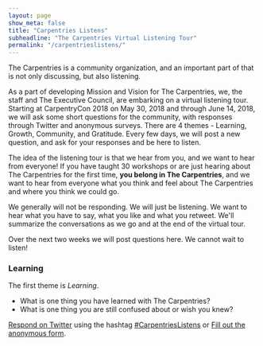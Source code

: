 ```yaml
---
layout: page
show_meta: false
title: "Carpentries Listens"
subheadline: "The Carpentries Virtual Listening Tour"
permalink: "/carpentrieslistens/"
---
```


The Carpentries is a community organization, and an important part of that is not only discussing, but also listening.

As a part of developing Mission and Vision for The Carpentries, we, the staff and The Executive Council, are embarking on 
a virtual listening tour. Starting at CarpentryCon 2018 on May 30, 2018 and through June 14, 2018, we will ask some short 
questions for the community, with responses through Twitter and anonymous surveys. There are 4 themes - Learning, Growth, 
Community, and Gratitude. Every few days, we will post a new question, and ask for your responses
and be here to listen.

The idea of the listening tour is that we hear from you, and we want to hear from everyone! If you have taught 30 workshops or
are just hearing about The Carpentries for the first time, **you belong in The Carpentries**, and we want to hear from everyone
what you think and feel about The Carpentries and where you think we could go.

We generally will not be responding. We will just be listening. We want to hear what you have to say, what you like and what you retweet. 
We'll summarize the conversations as we go and at the end of the virtual tour.

Over the next two weeks we will post questions here. We cannot wait to listen!

### Learning

The first theme is *Learning*.

- What is one thing you have learned with The Carpentries?
- What is one thing you are still confused about or wish you knew?

[Respond on Twitter](https://twitter.com/thecarpentries) using the hashtag [#CarpentriesListens](https://twitter.com/hashtag/CarpentriesListens) or 
[Fill out the anonymous form](https://carpentries.typeform.com/to/EpISXB).
